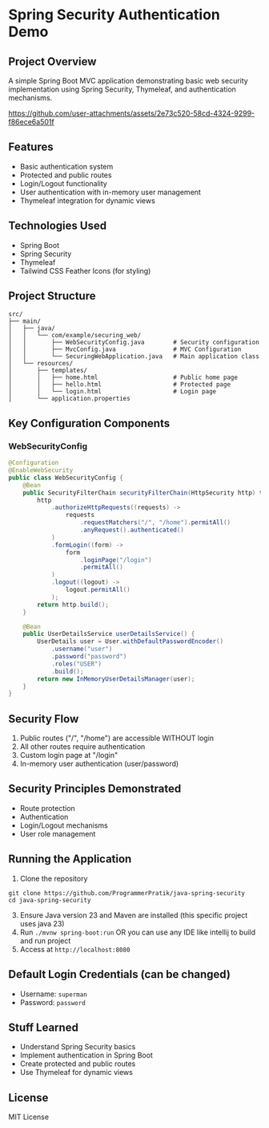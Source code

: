 # Spring Security Authentication Demo

## Project Overview

A simple Spring Boot MVC application demonstrating basic web security implementation using Spring Security, Thymeleaf, and authentication mechanisms.

https://github.com/user-attachments/assets/2e73c520-58cd-4324-9299-f86ece6a501f

## Features

- Basic authentication system
- Protected and public routes
- Login/Logout functionality
- User authentication with in-memory user management
- Thymeleaf integration for dynamic views

## Technologies Used

- Spring Boot
- Spring Security
- Thymeleaf
- Tailwind CSS Feather Icons (for styling)

## Project Structure

```
src/
├── main/
│   ├── java/
│   │   └── com/example/securing_web/
│   │       ├── WebSecurityConfig.java        # Security configuration
│   │       ├── MvcConfig.java                # MVC Configuration
│   │       └── SecuringWebApplication.java   # Main application class
│   └── resources/
│       ├── templates/
│       │   ├── home.html                     # Public home page
│       │   ├── hello.html                    # Protected page
│       │   └── login.html                    # Login page
│       └── application.properties
```

## Key Configuration Components

### WebSecurityConfig

```java
@Configuration
@EnableWebSecurity
public class WebSecurityConfig {
    @Bean
    public SecurityFilterChain securityFilterChain(HttpSecurity http) throws Exception {
        http
            .authorizeHttpRequests((requests) -> 
                requests
                    .requestMatchers("/", "/home").permitAll()
                    .anyRequest().authenticated()
            )
            .formLogin((form) -> 
                form
                    .loginPage("/login")
                    .permitAll()
            )
            .logout((logout) -> 
                logout.permitAll()
            );
        return http.build();
    }

    @Bean
    public UserDetailsService userDetailsService() {
        UserDetails user = User.withDefaultPasswordEncoder()
            .username("user")
            .password("password")
            .roles("USER")
            .build();
        return new InMemoryUserDetailsManager(user);
    }
}
```

## Security Flow

1. Public routes ("/", "/home") are accessible WITHOUT login
2. All other routes require authentication
3. Custom login page at "/login"
4. In-memory user authentication (user/password)

## Security Principles Demonstrated

- Route protection
- Authentication
- Login/Logout mechanisms
- User role management

## Running the Application

1. Clone the repository
```
git clone https://github.com/ProgrammerPratik/java-spring-security
cd java-spring-security
```
3. Ensure Java version 23 and Maven are installed (this specific project uses java 23)
4. Run `./mvnw spring-boot:run` OR you can use any IDE like intellij to build and run project
5. Access at `http://localhost:8080`

## Default Login Credentials (can be changed)

- Username: `superman`
- Password: `password`

## Stuff Learned

- Understand Spring Security basics
- Implement authentication in Spring Boot
- Create protected and public routes
- Use Thymeleaf for dynamic views

## License

MIT License

